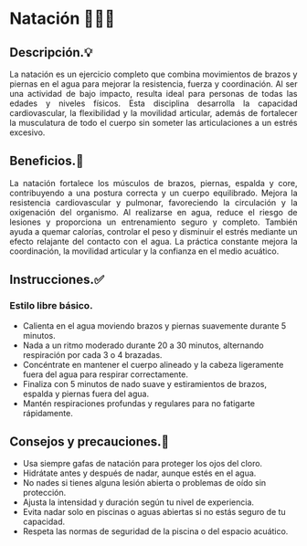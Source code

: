 # Natación 🏊‍♂️💦


## Descripción.💡

<p align="justify">La natación es un ejercicio completo que combina movimientos de brazos y piernas en el agua para mejorar la resistencia, fuerza y coordinación. Al ser una actividad de bajo impacto, resulta ideal para personas de todas las edades y niveles físicos. Esta disciplina desarrolla la capacidad cardiovascular, la flexibilidad y la movilidad articular, además de fortalecer la musculatura de todo el cuerpo sin someter las articulaciones a un estrés excesivo.</p>


## Beneficios.🌊

<p align="justify">La natación fortalece los músculos de brazos, piernas, espalda y core, contribuyendo a una postura correcta y un cuerpo equilibrado. Mejora la resistencia cardiovascular y pulmonar, favoreciendo la circulación y la oxigenación del organismo. Al realizarse en agua, reduce el riesgo de lesiones y proporciona un entrenamiento seguro y completo. También ayuda a quemar calorías, controlar el peso y disminuir el estrés mediante un efecto relajante del contacto con el agua. La práctica constante mejora la coordinación, la movilidad articular y la confianza en el medio acuático.</p>


## Instrucciones.✅

### Estilo libre básico.

- Calienta en el agua moviendo brazos y piernas suavemente durante 5 minutos.
- Nada a un ritmo moderado durante 20 a 30 minutos, alternando respiración por cada 3 o 4 brazadas.
- Concéntrate en mantener el cuerpo alineado y la cabeza ligeramente fuera del agua para respirar correctamente.
- Finaliza con 5 minutos de nado suave y estiramientos de brazos, espalda y piernas fuera del agua.
- Mantén respiraciones profundas y regulares para no fatigarte rápidamente.


## Consejos y precauciones.🚧

- Usa siempre gafas de natación para proteger los ojos del cloro.
- Hidrátate antes y después de nadar, aunque estés en el agua.
- No nades si tienes alguna lesión abierta o problemas de oído sin protección.
- Ajusta la intensidad y duración según tu nivel de experiencia.
- Evita nadar solo en piscinas o aguas abiertas si no estás seguro de tu capacidad.
- Respeta las normas de seguridad de la piscina o del espacio acuático.